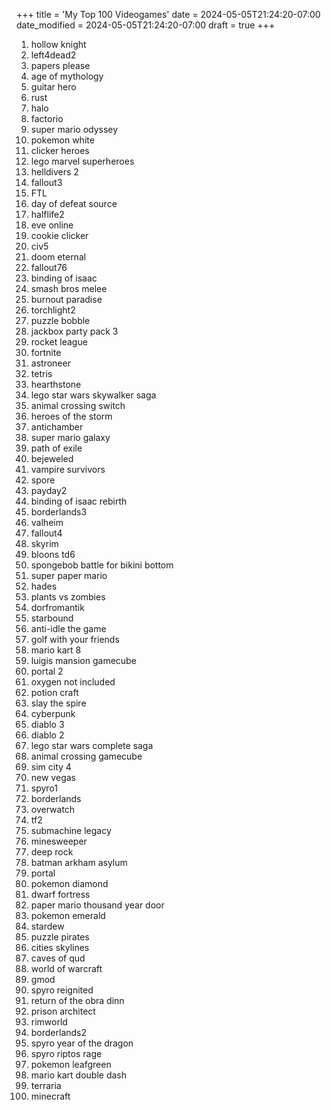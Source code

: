 +++
title = 'My Top 100 Videogames'
date = 2024-05-05T21:24:20-07:00
date_modified = 2024-05-05T21:24:20-07:00
draft = true
+++

1. hollow knight
1. left4dead2
1. papers please
1. age of mythology
1. guitar hero
1. rust
1. halo
1. factorio
1. super mario odyssey
1. pokemon white
1. clicker heroes
1. lego marvel superheroes
1. helldivers 2
1. fallout3
1. FTL
1. day of defeat source
1. halflife2
1. eve online
1. cookie clicker
1. civ5
1. doom eternal
1. fallout76
1. binding of isaac
1. smash bros melee
1. burnout paradise
1. torchlight2
1. puzzle bobble
1. jackbox party pack 3
1. rocket league
1. fortnite
1. astroneer
1. tetris
1. hearthstone
1. lego star wars skywalker saga
1. animal crossing switch
1. heroes of the storm
1. antichamber
1. super mario galaxy
1. path of exile
1. bejeweled
1. vampire survivors
1. spore
1. payday2
1. binding of isaac rebirth
1. borderlands3
1. valheim
1. fallout4
1. skyrim
1. bloons td6
1. spongebob battle for bikini bottom
1. super paper mario
1. hades
1. plants vs zombies
1. dorfromantik
1. starbound
1. anti-idle the game
1. golf with your friends
1. mario kart 8
1. luigis mansion gamecube
1. portal 2
1. oxygen not included
1. potion craft
1. slay the spire
1. cyberpunk
1. diablo 3
1. diablo 2
1. lego star wars complete saga
1. animal crossing gamecube
1. sim city 4
1. new vegas
1. spyro1
1. borderlands
1. overwatch
1. tf2
1. submachine legacy
1. minesweeper
1. deep rock
1. batman arkham asylum
1. portal
1. pokemon diamond
1. dwarf fortress
1. paper mario thousand year door
1. pokemon emerald
1. stardew
1. puzzle pirates
1. cities skylines
1. caves of qud
1. world of warcraft
1. gmod
1. spyro reignited
1. return of the obra dinn
1. prison architect
1. rimworld
1. borderlands2
1. spyro year of the dragon
1. spyro riptos rage
1. pokemon leafgreen
1. mario kart double dash
1. terraria
1. minecraft

